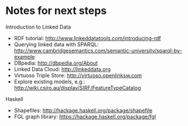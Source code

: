 Notes for next steps
=============================================

Introduction to Linked Data

* RDF tutorial: http://www.linkeddatatools.com/introducing-rdf
* Querying linked data with SPARQL: http://www.cambridgesemantics.com/semantic-university/sparql-by-example 
* DBpedia: http://dbpedia.org/About
* Linked Data Cloud: http://linkeddata.org
* Virtuoso Triple Store: http://virtuoso.openlinksw.com
* Explore existing models, e.g.: http://wiki.csiro.au/display/SIRF/FeatureTypeCatalog

Haskell

* Shapefiles: http://hackage.haskell.org/package/shapefile
* FGL graph library: https://hackage.haskell.org/package/fgl
